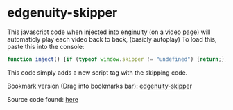 # edgenuity-skipper

This javascript code when injected into enginuity (on a video page) will automaticly play each video back to back, (basicly autoplay)
To load this, paste this into the console: 
```javascript
function inject() {if (typeof window.skipper != "undefined") {return;};var node = document.createElement("script"); node.src = "https://webmsgr.github.io/edgenuity-skipper/skipper.js"; document.getElementsByTagName("body")[0].appendChild(node)};inject()
```
This code simply adds a new script tag with the skipping code.

Bookmark version (Drag into bookmarks bar): <a href='javascript:function inject() {if (typeof window.skipper != "undefined") {return;};var node = document.createElement("script"); node.src = "https://webmsgr.github.io/edgenuity-skipper/skipper.js"; document.getElementsByTagName("body")[0].appendChild(node)};inject()'>edgenuity-skipper</a>

Source code found: [here](https://github.com/webmsgr/edgenuity-skipper/)
<script>
    window.skipper = "no" // prevent skipper from loading on this page
</script>
